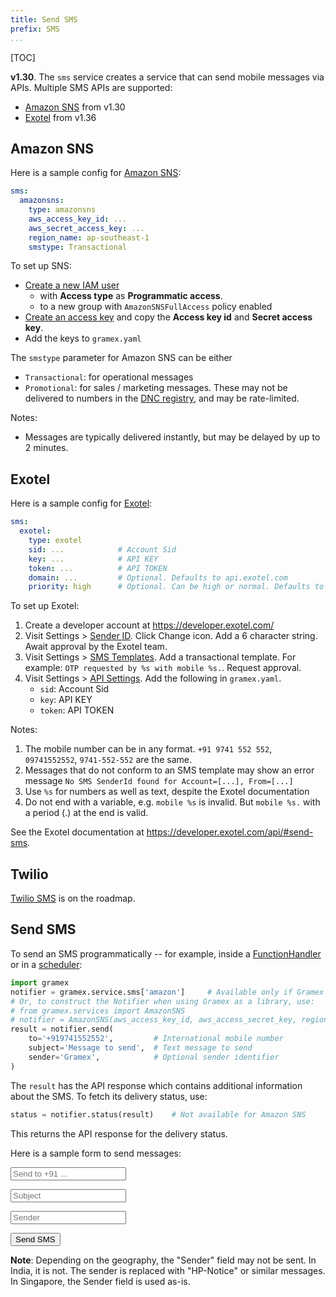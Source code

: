 ```yaml
---
title: Send SMS
prefix: SMS
...
```


[TOC]

**v1.30**. The `sms` service creates a service that can send mobile messages via
APIs. Multiple SMS APIs are supported:

- [Amazon SNS](#amazon-sns) from v1.30
- [Exotel](#exotel) from v1.36

## Amazon SNS

Here is a sample config for [Amazon SNS](https://aws.amazon.com/sns/):

```yaml
sms:
  amazonsns:
    type: amazonsns
    aws_access_key_id: ...
    aws_secret_access_key: ...
    region_name: ap-southeast-1
    smstype: Transactional
```

To set up SNS:

- [Create a new IAM user](https://console.aws.amazon.com/iam/home/?#users)
  - with **Access type** as **Programmatic access**.
  - to a new group with `AmazonSNSFullAccess` policy enabled
- [Create an access key](https://docs.aws.amazon.com/IAM/latest/UserGuide/id_credentials_access-keys.html#Using_CreateAccessKey)
  and copy the **Access key id** and **Secret access key**.
- Add the keys to `gramex.yaml`

The `smstype` parameter for Amazon SNS can be either

- `Transactional`: for operational messages
- `Promotional`: for sales / marketing messages. These may not be delivered
  to numbers in the [DNC registry][dnc], and may be rate-limited.

Notes:

- Messages are typically delivered instantly, but may be delayed by up to 2 minutes.

[dnc]: http://www.nccptrai.gov.in/nccpregistry/search.misc


## Exotel

Here is a sample config for [Exotel](https://exotel.com/product-sms/):

```yaml
sms:
  exotel:
    type: exotel
    sid: ...            # Account Sid
    key: ...            # API KEY
    token: ...          # API TOKEN
    domain: ...         # Optional. Defaults to api.exotel.com
    priority: high      # Optional. Can be high or normal. Defaults to high
```

To set up Exotel:

1. Create a developer account at <https://developer.exotel.com/>
2. Visit Settings > [Sender ID](https://my.exotel.com/gramener5/settings/site#senderid-settings).
   Click Change icon. Add a 6 character string.
   Await approval by the Exotel team.
3. Visit Settings > [SMS Templates](https://my.exotel.com/gramener5/settings/site#sms-settings).
   Add a transactional template. For example:
   `OTP requested by %s with mobile %s.`. Request approval.
4. Visit Settings  > [API Settings](https://my.exotel.com/apisettings/site#api-credentials). Add
   the following in `gramex.yaml`.
      - `sid`: Account Sid
      - `key`: API KEY
      - `token`: API TOKEN

Notes:

1. The mobile number can be in any format. `+91 9741 552 552`, `09741552552`, `9741-552-552` are the same.
2. Messages that do not conform to an SMS template may show an error message `No SMS SenderId found for Account=[...], From=[...]`
3. Use `%s` for numbers as well as text, despite the Exotel documentation
4. Do not end with a variable, e.g. `mobile %s` is invalid. But `mobile %s.` with a period (.) at the end is valid.

See the Exotel documentation at <https://developer.exotel.com/api/#send-sms>.


## Twilio

[Twilio SMS](https://www.twilio.com/sms) is on the roadmap.


## Send SMS

To send an SMS programmatically -- for example, inside a
[FunctionHandler](../functionhandler/) or in a [scheduler](../scheduler/):

```python
import gramex
notifier = gramex.service.sms['amazon']     # Available only if Gramex is running
# Or, to construct the Notifier when using Gramex as a library, use:
# from gramex.services import AmazonSNS
# notifier = AmazonSNS(aws_access_key_id, aws_access_secret_key, region_name)
result = notifier.send(
    to='+919741552552',         # International mobile number
    subject='Message to send',  # Text message to send
    sender='Gramex',            # Optional sender identifier
)
```

The `result` has the API response which contains additional information about
the SMS. To fetch its delivery status, use:

```python
status = notifier.status(result)    # Not available for Amazon SNS
```

This returns the API response for the delivery status.

Here is a sample form to send messages:

<form action="send" method="POST">
  <p><input required type="tel" name="to" placeholder="Send to +91 ..."></p>
  <p><input required type="text" name="subject" placeholder="Subject"></p>
  <p><input required type="text" name="sender" placeholder="Sender"></p>
  <p><button type="submit">Send SMS</button></p>
</form>

**Note**: Depending on the geography, the "Sender" field may not be sent. In
India, it is not. The sender is replaced with "HP-Notice" or similar messages.
In Singapore, the Sender field is used as-is.
